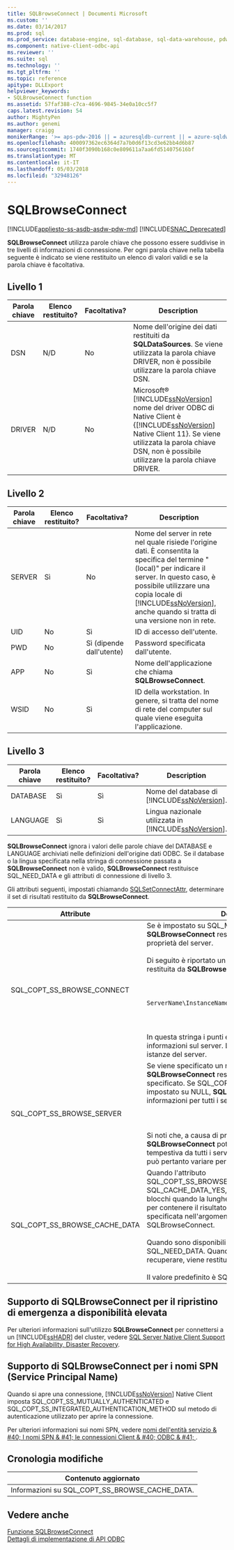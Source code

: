 ```yaml
---
title: SQLBrowseConnect | Documenti Microsoft
ms.custom: ''
ms.date: 03/14/2017
ms.prod: sql
ms.prod_service: database-engine, sql-database, sql-data-warehouse, pdw
ms.component: native-client-odbc-api
ms.reviewer: ''
ms.suite: sql
ms.technology: ''
ms.tgt_pltfrm: ''
ms.topic: reference
apitype: DLLExport
helpviewer_keywords:
- SQLBrowseConnect function
ms.assetid: 57faf388-c7ca-4696-9845-34e0a10cc5f7
caps.latest.revision: 54
author: MightyPen
ms.author: genemi
manager: craigg
monikerRange: '>= aps-pdw-2016 || = azuresqldb-current || = azure-sqldw-latest || >= sql-server-2016 || = sqlallproducts-allversions'
ms.openlocfilehash: 400097362ec6364d7a7b0d6f13cd3e62bb4d6b87
ms.sourcegitcommit: 1740f3090b168c0e809611a7aa6fd514075616bf
ms.translationtype: MT
ms.contentlocale: it-IT
ms.lasthandoff: 05/03/2018
ms.locfileid: "32948126"
---
```

# <a name="sqlbrowseconnect"></a>SQLBrowseConnect
[!INCLUDE[appliesto-ss-asdb-asdw-pdw-md](../../includes/appliesto-ss-asdb-asdw-pdw-md.md)]
[!INCLUDE[SNAC_Deprecated](../../includes/snac-deprecated.md)]

  **SQLBrowseConnect** utilizza parole chiave che possono essere suddivise in tre livelli di informazioni di connessione. Per ogni parola chiave nella tabella seguente è indicato se viene restituito un elenco di valori validi e se la parola chiave è facoltativa.  
  
## <a name="level-1"></a>Livello 1  
  
|Parola chiave|Elenco restituito?|Facoltativa?|Description|  
|-------------|--------------------|---------------|-----------------|  
|DSN|N/D|No|Nome dell'origine dei dati restituiti da **SQLDataSources**. Se viene utilizzata la parola chiave DRIVER, non è possibile utilizzare la parola chiave DSN.|  
|DRIVER|N/D|No|Microsoft® [!INCLUDE[ssNoVersion](../../includes/ssnoversion-md.md)] nome del driver ODBC di Native Client è {[!INCLUDE[ssNoVersion](../../includes/ssnoversion-md.md)] Native Client 11}. Se viene utilizzata la parola chiave DSN, non è possibile utilizzare la parola chiave DRIVER.|  
  
## <a name="level-2"></a>Livello 2  
  
|Parola chiave|Elenco restituito?|Facoltativa?|Description|  
|-------------|--------------------|---------------|-----------------|  
|SERVER|Sì|No|Nome del server in rete nel quale risiede l'origine dati. È consentita la specifica del termine "(local)" per indicare il server. In questo caso, è possibile utilizzare una copia locale di [!INCLUDE[ssNoVersion](../../includes/ssnoversion-md.md)], anche quando si tratta di una versione non in rete.|  
|UID|No|Sì|ID di accesso dell'utente.|  
|PWD|No|Sì (dipende dall'utente)|Password specificata dall'utente.|  
|APP|No|Sì|Nome dell'applicazione che chiama **SQLBrowseConnect**.|  
|WSID|No|Sì|ID della workstation. In genere, si tratta del nome di rete del computer sul quale viene eseguita l'applicazione.|  
  
## <a name="level-3"></a>Livello 3  
  
|Parola chiave|Elenco restituito?|Facoltativa?|Description|  
|-------------|--------------------|---------------|-----------------|  
|DATABASE|Sì|Sì|Nome del database di [!INCLUDE[ssNoVersion](../../includes/ssnoversion-md.md)].|  
|LANGUAGE|Sì|Sì|Lingua nazionale utilizzata in [!INCLUDE[ssNoVersion](../../includes/ssnoversion-md.md)].|  
  
 **SQLBrowseConnect** ignora i valori delle parole chiave del DATABASE e LANGUAGE archiviati nelle definizioni dell'origine dati ODBC. Se il database o la lingua specificata nella stringa di connessione passata a **SQLBrowseConnect** non è valido, **SQLBrowseConnect** restituisce SQL_NEED_DATA e gli attributi di connessione di livello 3.  
  
 Gli attributi seguenti, impostati chiamando [SQLSetConnectAttr](../../relational-databases/native-client-odbc-api/sqlsetconnectattr.md), determinare il set di risultati restituito da **SQLBrowseConnect**.  
  
|Attribute|Descrizione|  
|---------------|-----------------|  
|SQL_COPT_SS_BROWSE_CONNECT|Se è impostato su SQL_MORE_INFO_YES, **SQLBrowseConnect** restituisce una stringa estesa delle proprietà del server.<br /><br /> Di seguito è riportato un esempio di stringa estesa restituita da **SQLBrowseConnect**:<br /><br /> <br /><br /> `ServerName\InstanceName;Clustered:No;Version:8.00.131`<br /><br /> <br /><br /> In questa stringa i punti e virgola separano le diverse informazioni sul server. Le virgole separano le diverse istanze del server.|  
|SQL_COPT_SS_BROWSE_SERVER|Se viene specificato un nome di server, **SQLBrowseConnect** restituirà informazioni per il server specificato. Se SQL_COPT_SS_BROWSE_SERVER è impostato su NULL, **SQLBrowseConnect** restituisce informazioni per tutti i server nel dominio.<br /><br /> <br /><br /> Si noti che, a causa di problemi di rete, **SQLBrowseConnect** potrebbe non ricevere una risposta tempestiva da tutti i server. L'elenco di server restituito può pertanto variare per ogni richiesta.|  
|SQL_COPT_SS_BROWSE_CACHE_DATA|Quando l'attributo SQL_COPT_SS_BROWSE_CACHE_DATA è impostato su SQL_CACHE_DATA_YES, è possibile recuperare i dati in blocchi quando la lunghezza del buffer non è sufficiente per contenere il risultato. Questa lunghezza viene specificata nell'argomento BufferLength per SQLBrowseConnect.<br /><br /> Quando sono disponibili più dati, viene restituito SQL_NEED_DATA. Quando non vi sono più dati da recuperare, viene restituito SQL_SUCCESS.<br /><br /> Il valore predefinito è SQL_CACHE_DATA_NO.|  
  
## <a name="sqlbrowseconnect-support-for-high-availability-disaster-recovery"></a>Supporto di SQLBrowseConnect per il ripristino di emergenza a disponibilità elevata  
 Per ulteriori informazioni sull'utilizzo **SQLBrowseConnect** per connettersi a un [!INCLUDE[ssHADR](../../includes/sshadr-md.md)] del cluster, vedere [SQL Server Native Client Support for High Availability, Disaster Recovery](../../relational-databases/native-client/features/sql-server-native-client-support-for-high-availability-disaster-recovery.md).  
  
## <a name="sqlbrowseconnect-support-for-service-principal-names-spns"></a>Supporto di SQLBrowseConnect per i nomi SPN (Service Principal Name)  
 Quando si apre una connessione, [!INCLUDE[ssNoVersion](../../includes/ssnoversion-md.md)] Native Client imposta SQL_COPT_SS_MUTUALLY_AUTHENTICATED e SQL_COPT_SS_INTEGRATED_AUTHENTICATION_METHOD sul metodo di autenticazione utilizzato per aprire la connessione.  
  
 Per ulteriori informazioni sui nomi SPN, vedere [nomi dell'entità servizio & #40; I nomi SPN & #41; le connessioni Client & #40; ODBC & #41; ](../../relational-databases/native-client/odbc/service-principal-names-spns-in-client-connections-odbc.md).  
  
## <a name="change-history"></a>Cronologia modifiche  
  
|Contenuto aggiornato|  
|---------------------|  
|Informazioni su SQL_COPT_SS_BROWSE_CACHE_DATA.|  
  
## <a name="see-also"></a>Vedere anche  
 [Funzione SQLBrowseConnect](http://go.microsoft.com/fwlink/?LinkId=59329)   
 [Dettagli di implementazione di API ODBC](../../relational-databases/native-client-odbc-api/odbc-api-implementation-details.md)  
  
  
